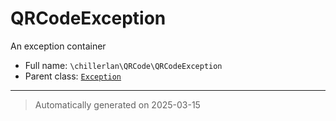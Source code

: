 
# QRCodeException

An exception container



* Full name: `\chillerlan\QRCode\QRCodeException`
* Parent class: [`Exception`](../../Exception.md)






***
> Automatically generated on 2025-03-15
